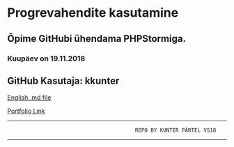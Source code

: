 # Progrevahendite kasutamine

## Õpime GitHubi ühendama PHPStormiga.


### Kuupäev on 19.11.2018


## GitHub Kasutaja: kkunter  


[English .md file](README.en.md)


[Portfolio Link](http://kunterpartel.ikt.khk.ee/pvk_bt/portfolio/)


---------------------------------------------------------------------------
                    
                    
                                             REPO BY KÜNTER PÄRTEL VS18
                            
                            

---------------------------------------------------------------------------
